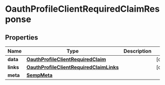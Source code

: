 

# OauthProfileClientRequiredClaimResponse


## Properties

| Name | Type | Description | Notes |
|------------ | ------------- | ------------- | -------------|
|**data** | [**OauthProfileClientRequiredClaim**](OauthProfileClientRequiredClaim.md) |  |  [optional] |
|**links** | [**OauthProfileClientRequiredClaimLinks**](OauthProfileClientRequiredClaimLinks.md) |  |  [optional] |
|**meta** | [**SempMeta**](SempMeta.md) |  |  |



